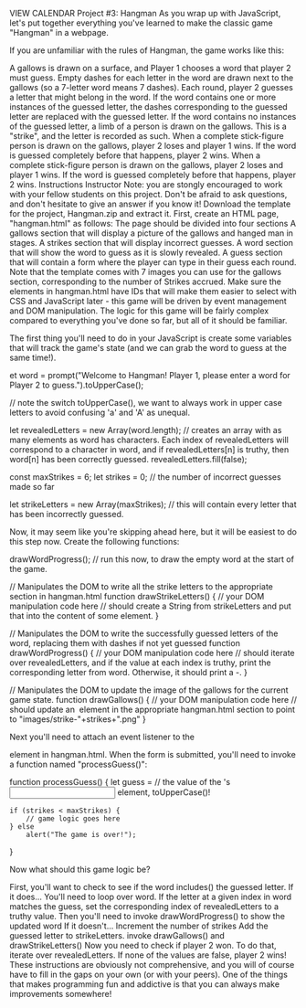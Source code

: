 VIEW CALENDAR Project #3: Hangman
As you wrap up with JavaScript, let's put together everything you've learned to make the classic game "Hangman" in a webpage.

If you are unfamiliar with the rules of Hangman, the game works like this:

A gallows is drawn on a surface, and Player 1 chooses a word that player 2 must guess.
Empty dashes for each letter in the word are drawn next to the gallows (so a 7-letter word means 7 dashes).
Each round, player 2 guesses a letter that might belong in the word.
If the word contains one or more instances of the guessed letter, the dashes corresponding to the guessed letter are replaced with the guessed letter.
If the word contains no instances of the guessed letter, a limb of a person is drawn on the gallows. This is a "strike", and the letter is recorded as such.
When a complete stick-figure person is drawn on the gallows, player 2 loses and player 1 wins. If the word is guessed completely before that happens, player 2 wins.
When a complete stick-figure person is drawn on the gallows, player 2 loses and player 1 wins. If the word is guessed completely before that happens, player 2 wins.
Instructions
Instructor Note: you are stongly encouraged to work with your fellow students on this project. Don't be afraid to ask questions, and don't hesitate to give an answer if you know it!
Download the template for the project, Hangman.zip and extract it.
First, create an HTML page, "hangman.html" as follows:
The page should be divided into four sections
A gallows section that will display a picture of the gallows and hanged man in stages.
A strikes section that will display incorrect guesses.
A word section that will show the word to guess as it is slowly revealed.
A guess section that will contain a form where the player can type in their guess each round.
Note that the template comes with 7 images you can use for the gallows section, corresponding to the number of Strikes accrued.
Make sure the elements in hangman.html have IDs that will make them easier to select with CSS and JavaScript later - this game will be driven by event management and DOM manipulation.
The logic for this game will be fairly complex compared to everything you've done so far, but all of it should be familiar.

The first thing you'll need to do in your JavaScript is create some variables that will track the game's state (and we can grab the word to guess at the same time!).

et word = prompt("Welcome to Hangman! Player 1, please enter a word for Player 2 to guess.").toUpperCase();

// note the switch toUpperCase(), we want to always work in upper case letters to avoid confusing 'a' and 'A' as unequal.

let revealedLetters = new Array(word.length); // creates an array with as many elements as word has characters. Each index of revealedLetters will correspond to a character in word, and if revealedLetters[n] is truthy, then word[n] has been correctly guessed.
revealedLetters.fill(false);

const maxStrikes = 6; 
let strikes = 0; // the number of incorrect guesses made so far

let strikeLetters = new Array(maxStrikes); // this will contain every letter that has been incorrectly guessed.

Now, it may seem like you're skipping ahead here, but it will be easiest to do this step now. Create the following functions:

drawWordProgress(); // run this now, to draw the empty word at the start of the game.

// Manipulates the DOM to write all the strike letters to the appropriate section in hangman.html
function drawStrikeLetters() {
    // your DOM manipulation code here
    // should create a String from strikeLetters and put that into the content of some element.
}

// Manipulates the DOM to write the successfully guessed letters of the word, replacing them with dashes if not yet guessed
function drawWordProgress() {
    // your DOM manipulation code here
    // should iterate over revealedLetters, and if the value at each index is truthy, print the corresponding letter from word. Otherwise, it should print a -.
}

// Manipulates the DOM to update the image of the gallows for the current game state.
function drawGallows() { 
    // your DOM manipulation code here 
    // should update an <img> element in the appropriate hangman.html section to point to "images/strike-"+strikes+".png"
}

 Next you'll need to attach an event listener to the <form> element in hangman.html. When the form is submitted, you'll need to invoke a function named "processGuess()":

function processGuess() {
    let guess = // the value of the <form>'s <input> element, toUpperCase()!

    if (strikes < maxStrikes) {
        // game logic goes here
    } else
        alert("The game is over!"); 
}

 

Now what should this game logic be?

First, you'll want to check to see if the word includes() the guessed letter.
If it does... 
You'll need to loop over word. If the letter at a given index in word matches the guess, set the corresponding index of revealedLetters to a truthy value.
Then you'll need to invoke drawWordProgress() to show the updated word
If it doesn't...
Increment the number of strikes
Add the guessed letter to strikeLetters.
invoke drawGallows() and drawStrikeLetters()
Now you need to check if player 2 won. To do that, iterate over revealedLetters. If none of the values are false, player 2 wins!
These instructions are obviously not comprehensive, and you will of course have to fill in the gaps on your own (or with your peers). One of the things that makes programming fun and addictive is that you can always make improvements somewhere!
